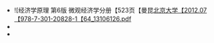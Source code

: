 - ![经济学原理  第6版  微观经济学分册【523页【曼昆[北京大学【2012.07【978-7-301-20828-1【64_13106126.pdf](../assets/经济学原理_第6版_微观经济学分册【523页【曼昆[北京大学【2012.07【978-7-301-20828-1【64_13106126_1669281242764_0.pdf)
-
-